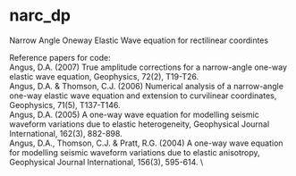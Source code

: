 # narc_dp
Narrow Angle Oneway Elastic Wave equation for rectilinear coordintes

Reference papers for code: \
Angus, D.A. (2007) True amplitude corrections for a narrow-angle one-way elastic wave equation, Geophysics, 72(2), T19-T26. \
Angus, D.A. & Thomson, C.J. (2006) Numerical analysis of a narrow-angle one-way elastic wave equation and extension to curvilinear coordinates, Geophysics, 71(5), T137-T146. \
Angus, D.A. (2005) A one-way wave equation for modelling seismic waveform variations due to elastic heterogeneity, Geophysical Journal International, 162(3), 882-898. \
Angus, D.A., Thomson, C.J. & Pratt, R.G. (2004) A one-way wave equation for modelling seismic waveform variations due to elastic anisotropy, Geophysical Journal International, 156(3), 595-614. \
